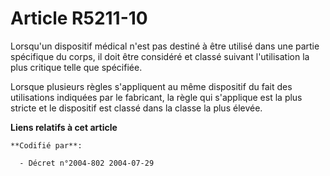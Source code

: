 # Article R5211-10

Lorsqu'un dispositif médical n'est pas destiné à être utilisé dans une partie spécifique du corps, il doit être considéré et
classé suivant l'utilisation la plus critique telle que spécifiée.

Lorsque plusieurs règles s'appliquent au même dispositif du fait des utilisations indiquées par le fabricant, la règle qui
s'applique est la plus stricte et le dispositif est classé dans la classe la plus élevée.

**Liens relatifs à cet article**

	**Codifié par**:

	  - Décret n°2004-802 2004-07-29
